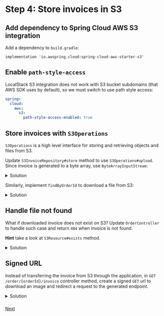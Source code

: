 # Step 4: Store invoices in S3

## Add dependency to Spring Cloud AWS S3 integration

Add a dependency to `build.gradle`:

```
implementation 'io.awspring.cloud:spring-cloud-aws-starter-s3'
```

## Enable `path-style-access`

LocalStack S3 integration does not work with S3 bucket subdomains (that AWS SDK uses by default), so we must switch to use path style access:

```yml
spring:
  cloud:
    aws:
      s3:
        path-style-access-enabled: true
```

## Store invoices with `S3Operations`

`S3Operations` is a high level interface for storing and retrieving objects and files from S3.

Update `S3InvoiceRepository#store` method to use `S3Operations#upload`. Since invoice is generated to a byte array, use `ByteArrayInputStream`:

<details>
<summary>Solution</summary>

```java
@Override
public void store(Invoice invoice) {
    s3Operations.upload("invoices", invoice.fileName(), new ByteArrayInputStream(invoice.content()));
}
```
</details>

Similarly, implement `findByOrderId` to download a file from S3:

<details>
<summary>Solution</summary>

```java
@Override
public Resource findByOrderId(String orderId) {
    return s3Operations.download("invoices", Invoice.fileNameFor(orderId));
}
```
</details>

## Handle file not found

What if downloaded invoice does not exist on S3? Update `OrderController` to handle such case and return `404` when invoice is not found. 

**Hint** take a look at `S3Resource#exists` method.

<details>
<summary>Solution</summary>

```java
@GetMapping("/{orderId}/invoice")
public ResponseEntity<Resource> invoice(@PathVariable String orderId) throws Exception {
    Resource resource = invoiceRepository.findByOrderId(orderId);
    if (resource.exists()) {
        return ResponseEntity.ok()
                .contentType(MediaType.APPLICATION_OCTET_STREAM)
                .contentLength(resource.contentLength())
                .header(HttpHeaders.CONTENT_DISPOSITION,
                        ContentDisposition.attachment()
                                .filename(resource.getFilename())
                                .build().toString())
                .body(resource);
    } else {
        return ResponseEntity.notFound().build();
    }
}
```

</details>

## Signed URL

Instead of transferring the invoice from S3 through the application, in `GET /order/{orderId}/invoice` controller method, create a signed `GET` url to download an image and redirect a request to the generated endpoint.

<details>
<summary>Solution</summary>

```java
@Override
public URL findGetUrlByOrderId(String orderId) {
    return s3Operations.createSignedGetURL("invoices", Invoice.fileNameFor(orderId), Duration.ofMinutes(10));
}
```
</details>

### 
[Next](step-5-notify-user-about-generated-invoice.md)